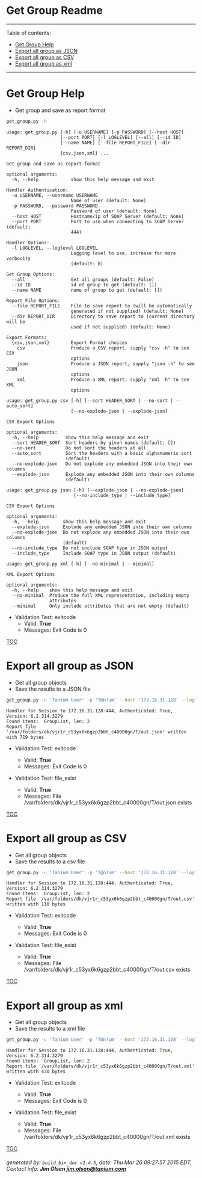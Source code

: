 Get Group Readme
===========================

---------------------------
<a name='toc'>Table of contents:</a>

  * [Get Group Help](#user-content-get-group-help)
  * [Export all group as JSON](#user-content-export-all-group-as-json)
  * [Export all group as CSV](#user-content-export-all-group-as-csv)
  * [Export all group as xml](#user-content-export-all-group-as-xml)

---------------------------

# Get Group Help

  * Get group and save as report format

```bash
get_group.py -h
```

```
usage: get_group.py [-h] [-u USERNAME] [-p PASSWORD] [--host HOST]
                    [--port PORT] [-l LOGLEVEL] [--all] [--id ID]
                    [--name NAME] [--file REPORT_FILE] [--dir REPORT_DIR]
                    {csv,json,xml} ...

Get group and save as report format

optional arguments:
  -h, --help            show this help message and exit

Handler Authentication:
  -u USERNAME, --username USERNAME
                        Name of user (default: None)
  -p PASSWORD, --password PASSWORD
                        Password of user (default: None)
  --host HOST           Hostname/ip of SOAP Server (default: None)
  --port PORT           Port to use when connecting to SOAP Server (default:
                        444)

Handler Options:
  -l LOGLEVEL, --loglevel LOGLEVEL
                        Logging level to use, increase for more verbosity
                        (default: 0)

Get Group Options:
  --all                 Get all groups (default: False)
  --id ID               id of group to get (default: [])
  --name NAME           name of group to get (default: [])

Report File Options:
  --file REPORT_FILE    File to save report to (will be automatically
                        generated if not supplied) (default: None)
  --dir REPORT_DIR      Directory to save report to (current directory will be
                        used if not supplied) (default: None)

Export Formats:
  {csv,json,xml}        Export Format choices
    csv                 Produce a CSV report, supply "csv -h" to see CSV
                        options
    json                Produce a JSON report, supply "json -h" to see JSON
                        options
    xml                 Produce a XML report, supply "xml -h" to see XML
                        options

usage: get_group.py csv [-h] [--sort HEADER_SORT | --no-sort | --auto_sort]
                        [--no-explode-json | --explode-json]

CSV Export Options

optional arguments:
  -h, --help          show this help message and exit
  --sort HEADER_SORT  Sort headers by given names (default: [])
  --no-sort           Do not sort the headers at all
  --auto_sort         Sort the headers with a basic alphanumeric sort
                      (default)
  --no-explode-json   Do not explode any embedded JSON into their own columns
  --explode-json      Explode any embedded JSON into their own columns
                      (default)

usage: get_group.py json [-h] [--explode-json | --no-explode-json]
                         [--no-include_type | --include_type]

CSV Export Options

optional arguments:
  -h, --help         show this help message and exit
  --explode-json     Explode any embedded JSON into their own columns
  --no-explode-json  Do not explode any embedded JSON into their own columns
                     (default)
  --no-include_type  Do not include SOAP type in JSON output
  --include_type     Include SOAP type in JSON output (default)

usage: get_group.py xml [-h] [--no-minimal | --minimal]

XML Export Options

optional arguments:
  -h, --help    show this help message and exit
  --no-minimal  Produce the full XML representation, including empty
                attributes
  --minimal     Only include attributes that are not empty (default)
```

  * Validation Test: exitcode
    * Valid: **True**
    * Messages: Exit Code is 0



[TOC](#user-content-toc)


# Export all group as JSON

  * Get all group objects
  * Save the results to a JSON file

```bash
get_group.py -u 'Tanium User' -p 'T@n!um' --host '172.16.31.128' --loglevel 1 --all --file "/var/folders/dk/vjr1r_c53yx6k6gzp2bbt_c40000gn/T/out.json" json
```

```
Handler for Session to 172.16.31.128:444, Authenticated: True, Version: 6.2.314.3279
Found items:  GroupList, len: 2
Report file '/var/folders/dk/vjr1r_c53yx6k6gzp2bbt_c40000gn/T/out.json' written with 719 bytes
```

  * Validation Test: exitcode
    * Valid: **True**
    * Messages: Exit Code is 0

  * Validation Test: file_exist
    * Valid: **True**
    * Messages: File /var/folders/dk/vjr1r_c53yx6k6gzp2bbt_c40000gn/T/out.json exists



[TOC](#user-content-toc)


# Export all group as CSV

  * Get all group objects
  * Save the results to a csv file

```bash
get_group.py -u 'Tanium User' -p 'T@n!um' --host '172.16.31.128' --loglevel 1 --all --file "/var/folders/dk/vjr1r_c53yx6k6gzp2bbt_c40000gn/T/out.csv" csv
```

```
Handler for Session to 172.16.31.128:444, Authenticated: True, Version: 6.2.314.3279
Found items:  GroupList, len: 2
Report file '/var/folders/dk/vjr1r_c53yx6k6gzp2bbt_c40000gn/T/out.csv' written with 110 bytes
```

  * Validation Test: exitcode
    * Valid: **True**
    * Messages: Exit Code is 0

  * Validation Test: file_exist
    * Valid: **True**
    * Messages: File /var/folders/dk/vjr1r_c53yx6k6gzp2bbt_c40000gn/T/out.csv exists



[TOC](#user-content-toc)


# Export all group as xml

  * Get all group objects
  * Save the results to a xml file

```bash
get_group.py -u 'Tanium User' -p 'T@n!um' --host '172.16.31.128' --loglevel 1 --all --file "/var/folders/dk/vjr1r_c53yx6k6gzp2bbt_c40000gn/T/out.xml" xml
```

```
Handler for Session to 172.16.31.128:444, Authenticated: True, Version: 6.2.314.3279
Found items:  GroupList, len: 2
Report file '/var/folders/dk/vjr1r_c53yx6k6gzp2bbt_c40000gn/T/out.xml' written with 430 bytes
```

  * Validation Test: exitcode
    * Valid: **True**
    * Messages: Exit Code is 0

  * Validation Test: file_exist
    * Valid: **True**
    * Messages: File /var/folders/dk/vjr1r_c53yx6k6gzp2bbt_c40000gn/T/out.xml exists



[TOC](#user-content-toc)


###### generated by: `build_bin_doc v1.4.5`, date: Thu Mar 26 09:27:57 2015 EDT, Contact info: **Jim Olsen <jim.olsen@tanium.com>**